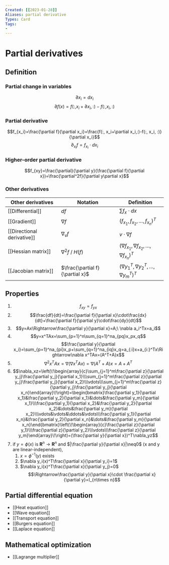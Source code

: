 ```yaml
---
Created: [[2023-01-28]]
Aliases: partial derivative
Types: Card
Tags: 
- 
---
```

# Partial derivatives
## Definition
### Partial change in variables
$$\partial x_i = dx_i$$
$$\partial f(x) = f(:, x_i+\partial x_i,:)-f(:, x_i, :)$$
### Partial derivative
$$f_{x_i}=\frac{\partial f}{\partial x_i}=\frac{f(:, x_i+\partial x_i,:)-f(:, x_i, :)}{\partial x_i}$$
$$\partial_{x_i}f=f_{x_i}\cdot dx_i$$
### Higher-order partial derivative
$$f_{xy}=\frac{\partial}{\partial y}(\frac{\partial f}{\partial x})=\frac{\partial^2f}{\partial y\partial x}$$
### Other derivatives
| Other derivatives          | Notation                        | Definition                                                  |
| -------------------------- | ------------------------------- | ----------------------------------------------------------- |
| [[Differential]]           | $df$                            | $\sum f_x\cdot dx$                                          |
| [[Gradient]]               | $\nabla f$                      | $(f_{x_1}, f_{x_2}, \dots, f_{x_n})^T$                      |
| [[Directional derivative]] | $\nabla_vf$                     | $v\cdot \nabla f$                                           |
| [[Hessian matrix]]         | $\nabla^2 f$ / $H(f)$           | $(\nabla f_{x_1}, \nabla f_{x_2}, \dots, \nabla f_{x_n})^T$ |
| [[Jacobian matrix]]        | $\frac{\partial f}{\partial x}$ | $(\nabla y_1^T, \nabla y_2^T, \dots, \nabla y_m^T)^T$       |

## Properties
1. $$f_{xy}=f_{yx}$$
2. $$\frac{df}{dt}=\frac{\partial f}{\partial x}\cdot\frac{dx}{dt}+\frac{\partial f}{\partial y}\cdot\frac{dy}{dt}$$
3. $$y=Ax\Rightarrow\frac{\partial y}{\partial x}=A;\ \nabla a_i^Tx=a_i$$
4. $$y=x^TAx=\sum_{p=1}^n\sum_{q=1}^na_{pq}x_px_q$$$$\frac{\partial y}{\partial x_i}=\sum_{p=1}^na_{pi}x_p+\sum_{q=1}^na_{iq}x_q=a_{:i}x+a_{i:}^Tx\Rightarrow\nabla x^TAx=(A^T+A)x$$
5. $$\nabla^2x^TAx=\nabla(\nabla x^TAx)=\nabla(A^T+A)x=A+A^T$$
6. $$\nabla_xz=\left(\!\begin{array}{c}\sum_{j=1}^m\frac{\partial z}{\partial y_j}\frac{\partial y_j}{\partial x_1}\\\sum_{j=1}^m\frac{\partial z}{\partial y_j}\frac{\partial y_j}{\partial x_2}\\\vdots\\\sum_{j=1}^m\frac{\partial z}{\partial y_j}\frac{\partial y_j}{\partial x_n}\end{array}\!\right)=\begin{bmatrix}\frac{\partial y_1}{\partial x_1}&\frac{\partial y_2}{\partial x_1}&\dots&\frac{\partial y_m}{\partial x_1}\\\frac{\partial y_1}{\partial x_2}&\frac{\partial y_2}{\partial x_2}&\dots&\frac{\partial y_m}{\partial x_2}\\\vdots&\vdots&\ddots&\vdots\\\frac{\partial y_1}{\partial x_n}&\frac{\partial y_2}{\partial x_n}&\dots&\frac{\partial y_m}{\partial x_n}\end{bmatrix}\left(\!\begin{array}{c}\frac{\partial z}{\partial y_1}\\\frac{\partial z}{\partial y_2}\\\vdots\\\frac{\partial z}{\partial y_m}\end{array}\!\right)=(\frac{\partial y}{\partial x})^T\nabla_yz$$
7. if $y=\phi(x)$ is $\mathbf{R}^n\rightarrow\mathbf{R}^n$ and $|\frac{\partial y}{\partial x}|\neq0$ (x and y are linear-independent), 
   1. $x=\phi^{-1}(y)$ exists
   2. $\nabla y_i(x)^T\frac{\partial x}{\partial y_i}=1$
   3. $\nabla y_i(x)^T\frac{\partial x}{\partial y_j}=0$
      $$\Rightarrow\frac{\partial y}{\partial x}\cdot \frac{\partial x}{\partial y}=I_{n\times n}$$
## Partial differential equation
- [[Heat equation]]
- [[Wave equation]]
- [[Transport equation]]
- [[Burgers equation]]
- [[Laplace equation]]
## Mathematical optimization
- [[Lagrange multiplier]]

